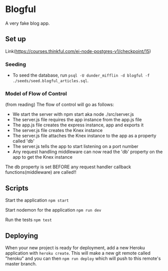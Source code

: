 # Blogful

A very fake blog app.

## Set up
Link(https://courses.thinkful.com/ei-node-postgres-v1/checkpoint/15)

### Seeding
- To seed the database, run `psql -U dunder_mifflin -d blogful -f ./seeds/seed.blogful_articles.sql`.

### Model of Flow of Control

(from reading) The flow of control will go as follows:

- We start the server with npm start aka node ./src/server.js
- The server.js file requires the app instance from the app.js file
- The app.js file creates the express instance, app and exports it
- The server.js file creates the Knex instance
- The server.js file attaches the Knex instance to the app as a property called 'db'
- The server.js tells the app to start listening on a port number
- Any request handling middleware can now read the 'db' property on the app to get the Knex instance

The db property is set BEFORE any request handler callback functions(middleware) are called!!

## Scripts

Start the application `npm start`

Start nodemon for the application `npm run dev`

Run the tests `npm test`

## Deploying

When your new project is ready for deployment, add a new Heroku application with `heroku create`. This will make a new git remote called "heroku" and you can then `npm run deploy` which will push to this remote's master branch.
